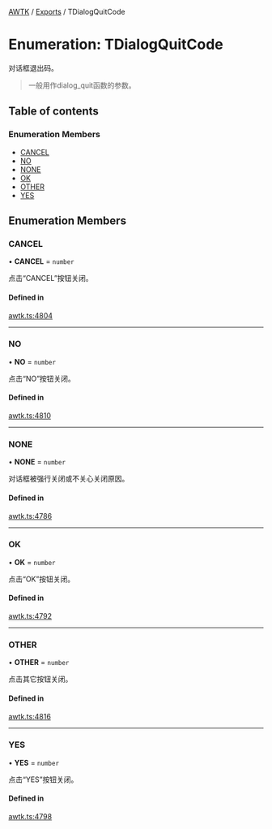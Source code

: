 [AWTK](../README.md) / [Exports](../modules.md) / TDialogQuitCode

# Enumeration: TDialogQuitCode

对话框退出码。

> 一般用作dialog_quit函数的参数。

## Table of contents

### Enumeration Members

- [CANCEL](TDialogQuitCode.md#cancel)
- [NO](TDialogQuitCode.md#no)
- [NONE](TDialogQuitCode.md#none)
- [OK](TDialogQuitCode.md#ok)
- [OTHER](TDialogQuitCode.md#other)
- [YES](TDialogQuitCode.md#yes)

## Enumeration Members

### CANCEL

• **CANCEL** = `number`

点击“CANCEL”按钮关闭。

#### Defined in

[awtk.ts:4804](https://github.com/zlgopen/awtk-binding/blob/c57d9273/tools/code_gen/js/output/awtk.ts#L4804)

___

### NO

• **NO** = `number`

点击“NO”按钮关闭。

#### Defined in

[awtk.ts:4810](https://github.com/zlgopen/awtk-binding/blob/c57d9273/tools/code_gen/js/output/awtk.ts#L4810)

___

### NONE

• **NONE** = `number`

对话框被强行关闭或不关心关闭原因。

#### Defined in

[awtk.ts:4786](https://github.com/zlgopen/awtk-binding/blob/c57d9273/tools/code_gen/js/output/awtk.ts#L4786)

___

### OK

• **OK** = `number`

点击“OK”按钮关闭。

#### Defined in

[awtk.ts:4792](https://github.com/zlgopen/awtk-binding/blob/c57d9273/tools/code_gen/js/output/awtk.ts#L4792)

___

### OTHER

• **OTHER** = `number`

点击其它按钮关闭。

#### Defined in

[awtk.ts:4816](https://github.com/zlgopen/awtk-binding/blob/c57d9273/tools/code_gen/js/output/awtk.ts#L4816)

___

### YES

• **YES** = `number`

点击“YES”按钮关闭。

#### Defined in

[awtk.ts:4798](https://github.com/zlgopen/awtk-binding/blob/c57d9273/tools/code_gen/js/output/awtk.ts#L4798)
